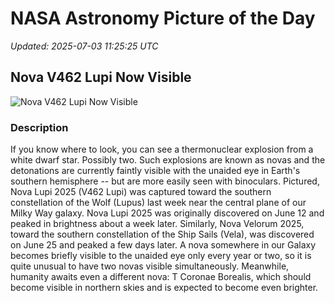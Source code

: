 # NASA Astronomy Picture of the Day

_Updated: 2025-07-03 11:25:25 UTC_

## Nova V462 Lupi Now Visible

![Nova V462 Lupi Now Visible](https://apod.nasa.gov/apod/image/2507/V462Lupi_Pon_960_annotated.jpg)

### Description

If you know where to look, you can see a thermonuclear explosion from a white dwarf star. Possibly two.  Such explosions are known as novas and the detonations are currently faintly visible with the unaided eye in Earth's southern hemisphere -- but are more easily seen with binoculars. Pictured, Nova Lupi 2025 (V462 Lupi) was captured toward the southern constellation of the Wolf (Lupus) last week near the central plane of our Milky Way galaxy.  Nova Lupi 2025 was originally discovered on June 12 and peaked in brightness about a week later. Similarly, Nova Velorum 2025, toward the southern constellation of the Ship Sails (Vela), was discovered on June 25 and peaked a few days later.  A nova somewhere in our Galaxy becomes briefly visible to the unaided eye only every year or two, so it is quite unusual to have two novas visible simultaneously.  Meanwhile, humanity awaits even a different nova: T Coronae Borealis, which should become visible in northern skies and is expected to become even brighter.
